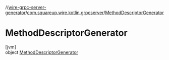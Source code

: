 //[wire-grpc-server-generator](../../../index.md)/[com.squareup.wire.kotlin.grpcserver](../index.md)/[MethodDescriptorGenerator](index.md)

# MethodDescriptorGenerator

[jvm]\
object [MethodDescriptorGenerator](index.md)
